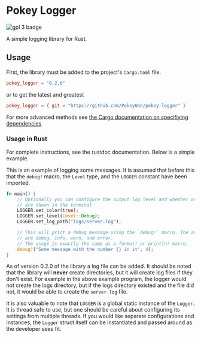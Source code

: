 # Pokey Logger

![gpl 3 badge](https://img.shields.io/badge/license-GPL%203.0-blue)

A simple logging library for Rust.

## Usage

First, the library must be added to the project's `Cargo.toml` file.
```toml
pokey_logger = "0.2.0"
```
or to get the latest and greatest
```toml
pokey_logger = { git = "https://github.com/PokeyOne/pokey-logger" }
```
For more advanced methods see [the Cargo documentation on specifiying dependencies](https://doc.rust-lang.org/cargo/reference/specifying-dependencies.html)

### Usage in Rust

For complete instructions, see the rustdoc documentation. Below is a simple
example.

This is an example of logging some messages. It is assumed that before this
that the `debug!` macro, the `Level` type, and the `LOGGER` constant have been
imported.
```rust
fn main() {
    // Optionally you can configure the output log level and whether or not colours
    // are shown in the terminal
    LOGGER.set_color(true);
    LOGGER.set_level(Level::Debug);
    LOGGER.set_log_path("logs/server.log");

    // This will print a debug message using the `debug!` macro. The available macros
    // are debug, info, warn, and error.
    // The usage is exactly the same as a format! or println! macro.
    debug!("Some message with the number {} in it", 4);
}
```

As of version 0.2.0 of the library a log file can be added. It should be noted
that the library will **never** create directories, but it will create log files
if they don't exist. For example in the above example program, the logger would
not create the logs directory, but if the logs directory existed and the file
did not, it would be able to create the `server.log` file.

It is also valuable to note that `LOGGER` is a global static instance of the
`Logger`. It is thread safe to use, but one should be careful about configuring
its settings from multiple threads. If you would like separate configurations
and instances, the `Logger` struct itself can be instantiated and passed around
as the developer sees fit.
